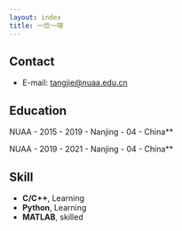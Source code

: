 ```yaml
---
layout: index
title: 一饮一啄
---
```

## Contact

- E-mail: tangjie@nuaa.edu.cn

## Education

NUAA - 2015 - 2019 - Nanjing - 04 - China**

NUAA - 2019 - 2021 - Nanjing - 04 - China**

## Skill

- **C/C++**, Learning
- **Python**, Learning
- **MATLAB**, skilled
